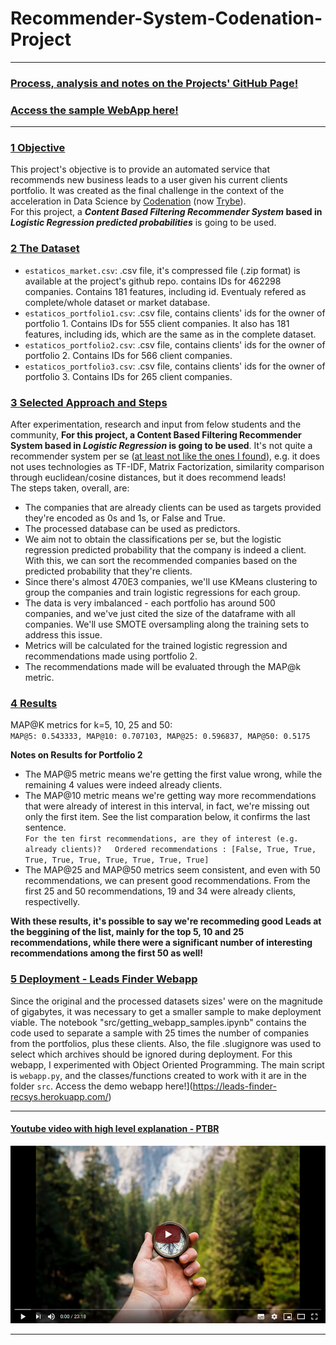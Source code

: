 # Recommender-System-Codenation-Project  

___

### [Process, analysis and notes on the Projects' GitHub Page!](https://key0412.github.io/Recommender-System-Codenation-Project/)
### [Access the sample WebApp here!](https://leads-finder-recsys.herokuapp.com/)

___

### [1 Objective](https://key0412.github.io/Recommender-System-Codenation-Project/#1)

This project's objective is to provide an automated service that recommends new business leads to a user given his current clients portfolio. It was created as the final challenge in the context of the acceleration in Data Science by [Codenation](https://www.codenation.dev/) (now [Trybe](https://www.betrybe.com/)).  
For this project, a ***Content Based Filtering Recommender System* based in *Logistic Regression predicted probabilities*** is going to be used. 

### [2 The Dataset](https://key0412.github.io/Recommender-System-Codenation-Project/#dataset)

* `estaticos_market.csv`: .csv file, it's compressed file (.zip format) is available at the project's github repo. contains IDs for 462298 companies. Contains 181 features, including id. Eventualy refered as complete/whole dataset or market database.
* `estaticos_portfolio1.csv`: .csv file, contains clients' ids for the owner of portfolio 1. Contains IDs for 555 client companies. It also has 181 features, including ids, which are the same as in the complete dataset.
* `estaticos_portfolio2.csv`: .csv file, contains clients' ids for the owner of portfolio 2. Contains IDs for 566 client companies.  
* `estaticos_portfolio3.csv`: .csv file, contains clients' ids for the owner of portfolio 3. Contains IDs for 265 client companies.

### [3 Selected Approach and Steps](https://key0412.github.io/Recommender-System-Codenation-Project/#overview)

After experimentation, research and input from felow students and the community, **For this project, a Content Based Filtering Recommender System based in *Logistic Regression* is going to be used**. It's not quite a recommender system per se ([at least not like the ones I found](https://key0412.github.io/Recommender-System-Codenation-Project/#refs)), e.g. it does not uses technologies as TF-IDF, Matrix Factorization, similarity comparison through euclidean/cosine distances, but it does recommend leads!  
The steps taken, overall, are:  
* The companies that are already clients can be used as targets provided they're encoded as 0s and 1s, or False and True.  
* The processed database can be used as predictors.  
* We aim not to obtain the classifications per se, but the logistic regression predicted probability that the company is indeed a client. With this, we can sort the recommended companies based on the predicted probability that they're clients.  
* Since there's almost 470E3 companies, we'll use KMeans clustering to group the companies and train logistic regressions for each group.  
* The data is very imbalanced - each portfolio has around 500 companies, and we've just cited the size of the dataframe with all companies. We'll use SMOTE oversampling along the training sets to address this issue.  
* Metrics will be calculated for the trained logistic regression and recommendations made using portfolio 2.
* The recommendations made will be evaluated through the MAP@k metric.  

### [4 Results](https://key0412.github.io/Recommender-System-Codenation-Project/#performance)

MAP@K metrics for k=5, 10, 25 and 50:  
`MAP@5: 0.543333, MAP@10: 0.707103, MAP@25: 0.596837, MAP@50: 0.5175`

**Notes on Results for Portfolio 2**
* The MAP@5 metric means we're getting the first value wrong, while the remaining 4 values were indeed already clients.
* The MAP@10 metric means we're getting way more recommendations that were already of interest in this interval, in fact, we're missing out only the first item. See the list comparation below, it confirms the last sentence.  
`For the ten first recommendations, are they of interest (e.g. already clients)?  
Ordered recommendations : [False, True, True, True, True, True, True, True, True, True]`  
* The MAP@25 and MAP@50 metrics seem consistent, and even with 50 recommendations, we can present good recommendations. From the first 25 and 50 recommendations, 19 and 34 were already clients, respectivelly.

**With these results, it's possible to say we're recommeding good Leads at the beggining of the list, mainly for the top 5, 10 and 25 recommendations, while there were a significant number of interesting recommendations among the first 50 as well!**

### [5 Deployment - Leads Finder Webapp](https://leads-finder-recsys.herokuapp.com)

Since the original and the processed datasets sizes' were on the magnitude of gigabytes, it was necessary to get a smaller sample to make deployment viable. The notebook "src/getting_webapp_samples.ipynb" contains the code used to separate a sample with 25 times the number of companies from the portfolios, plus these clients. Also, the file .slugignore was used to select which archives should be ignored during deployment.
For this webapp, I experimented with Object Oriented Programming. The main script is `webapp.py`, and the classes/functions created to work with it are in the folder `src`. Access the demo webapp here!](https://leads-finder-recsys.herokuapp.com/)

___  

#### [Youtube video with high level explanation - PTBR](https://www.youtube.com/watch?v=mPy3HNEKsns&feature=youtu.be)
[![Recommender System to Generate Leads based on Clients' Portfolio video, Miniature Photo by Jamie Street on Unsplash](docs/video_thumbnail.png)](https://www.youtube.com/watch?v=mPy3HNEKsns&feature=youtu.be "Recommender System to Generate Leads based on Clients' Portfolio video, Miniature Photo by Jamie Street on Unsplash")  

___  